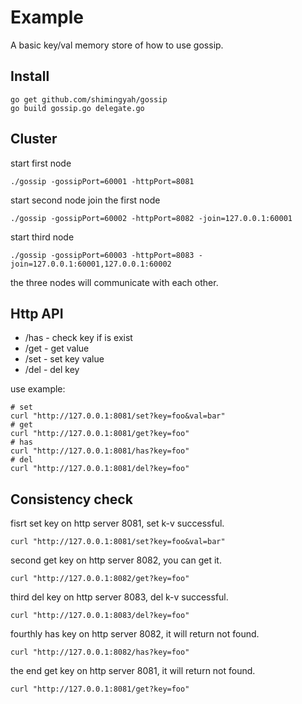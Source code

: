 # Example

A basic key/val memory store of how to use gossip.

## Install

```
go get github.com/shimingyah/gossip
go build gossip.go delegate.go
```

## Cluster

start first node

```
./gossip -gossipPort=60001 -httpPort=8081
```

start second node join the first node

```
./gossip -gossipPort=60002 -httpPort=8082 -join=127.0.0.1:60001
```

start third node

```
./gossip -gossipPort=60003 -httpPort=8083 -join=127.0.0.1:60001,127.0.0.1:60002
```
the three nodes will communicate with each other.

## Http API
* /has - check key if is exist
* /get - get value
* /set - set key value
* /del - del key

use example:

```
# set
curl "http://127.0.0.1:8081/set?key=foo&val=bar"
# get
curl "http://127.0.0.1:8081/get?key=foo"
# has
curl "http://127.0.0.1:8081/has?key=foo"
# del
curl "http://127.0.0.1:8081/del?key=foo"
```

## Consistency check
fisrt set key on http server 8081, set k-v successful.

```
curl "http://127.0.0.1:8081/set?key=foo&val=bar"
```
second get key on http server 8082, you can get it.

```
curl "http://127.0.0.1:8082/get?key=foo"
```
third del key on http server 8083, del k-v successful.

```
curl "http://127.0.0.1:8083/del?key=foo"
```
fourthly has key on http server 8082, it will return not found.

```
curl "http://127.0.0.1:8082/has?key=foo"
```
the end get key on http server 8081, it will return not found.

```
curl "http://127.0.0.1:8081/get?key=foo"
```